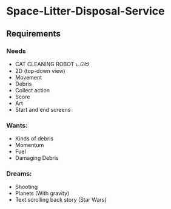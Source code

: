 # Space-Litter-Disposal-Service
## Requirements
### Needs
- CAT CLEANING ROBOT ᓚᘏᗢ
- 2D (top-down view)
- Movement
- Debris
- Collect action
- Score
- Art
- Start and end screens
### Wants:
- Kinds of debris
- Momentum
- Fuel
- Damaging Debris
### Dreams:
- Shooting
- Planets (With gravity)
- Text scrolling back story (Star Wars)
